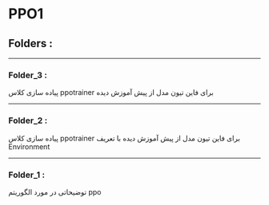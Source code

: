 # PPO1
## Folders :
---
### Folder_3 :
پیاده سازی کلاس ppotrainer برای فاین تیون مدل از پیش آموزش دیده 

---
### Folder_2 :
پیاده سازی کلاس ppotrainer  برای فاین تیون مدل از پیش آموزش دیده با تعریف Environment

---
### Folder_1 : 
توضیحاتی در مورد الگوریتم ppo

